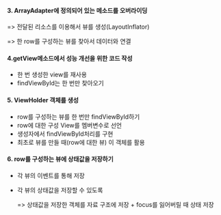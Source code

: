 #### 3. ArrayAdapter에 정의되어 있는 메소드를 오버라이딩

=> 전달된 리소스를 이용해서 뷰를 생성(LayoutInflator)

=> 한 row를 구성하는 뷰를 찾아서 데이터와 연결

#### 4.getView메소드에서 성능 개선을 위한 코드 작성

- 한 번 생성한 view를 재사용
- findViewById는 한 번만 찾아오기

#### 5. ViewHolder 객체를 생성

- row를 구성하는 뷰를 한 번만 findViewById하기
- row에 대한 구성 View를 멤버변수로 선언
- 생성자에서 findViewById처리를 구현
- 최초로 뷰를 만들 때(row에 대한 뷰) 이 객체를 활용

#### 6. row를 구성하는 뷰에 상태값을 저장하기

- 각 뷰의 이벤트를 통해 저장

- 각 뷰의 상태값을 저장할 수 있도록 

  => 상태값을 저장한 객체를 자료 구조에 저장 + focus를 잃어버릴 때 상태 저장

  